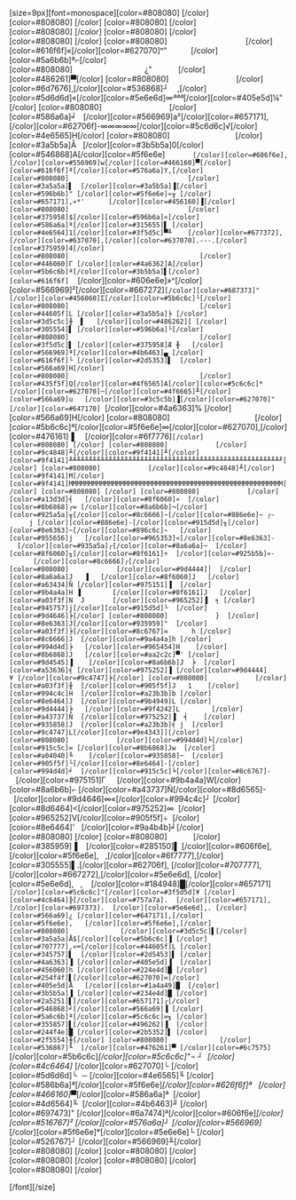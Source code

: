 [size=9px][font=monospace][color=#808080] [/color]
[color=#808080] [/color]
[color=#808080] [/color]
[color=#808080] [/color]
[color=#808080] [/color]
[color=#808080] [/color]
[color=#808080]                                    [/color][color=#616f6f]«[/color][color=#627070]ⁿ"`      `[/color][color=#5a6b6b]ª⌐[/color]
[color=#808080]                                 ¿"            [/color][color=#486261]▀[/color]
[color=#808080]                               [/color][color=#6d7676],[/color][color=#536868]┘    ,[/color][color=#5d6d6d]«[/color][color=#5e6e6d]∞*ªªª*[/color][color=#405e5d]¼"[/color]
[color=#808080]                               [/color][color=#586a6a]╛   [/color][color=#566969]a²[/color][color=#657171],[/color][color=#62706f]-∞∞∞∞∞[/color][color=#5c6d6c]√[/color][color=#4e6565]H[/color]
[color=#808080]                              [/color][color=#3a5b5a]Å   [/color][color=#3b5b5a]0[/color][color=#546868]A[/color][color=#5f6e6e]`       [/color][color=#606f6e],[/color][color=#556969]w[/color][color=#466160]▀[/color][color=#616f6f]ª[/color][color=#576a6a]Y,[/color]
[color=#808080]                              [/color][color=#3a5a5a]▌  [/color][color=#3a5b5a]▐[/color][color=#596b6b]" [/color][color=#5f6e6e]«╥ [/color][color=#657171],«*'      [/color][color=#456160]▐[/color]
[color=#808080]                              [/color][color=#375958]$[/color][color=#596b6a]«[/color][color=#586a6a]ª[/color][color=#315655]▌ [/color][color=#4e6564]1[/color][color=#3f5d5c]▀╨    [/color][color=#677372],[/color][color=#637070],[/color][color=#637070].---.[/color][color=#375959]4[/color]
[color=#808080]                                 [/color][color=#446060]Γ [/color][color=#4a6362]A[/color][color=#5b6c6b]ª[/color][color=#3b5b5a]▌[/color][color=#616f6f]`    [/color][color=#606e6e]»^[/color][color=#566969]²[/color][color=#667272]`[/color][color=#687373]"[/color][color=#456060]Σ[/color][color=#5b6c6c]└[/color]
[color=#808080]                                 [/color][color=#44605f]L [/color][color=#3a5b5a]╞ [/color][color=#3d5c5c]╫  ▌   [/color][color=#486262][ [/color][color=#305554]▌ [/color][color=#596b6a]└[/color]
[color=#808080]                                 [/color][color=#3f5d5c]▌ [/color][color=#375958]Æ ╫   [/color][color=#566969]ª[/color][color=#4b6463]▄ [/color][color=#616f6f]└ [/color][color=#2d5353]▌  [/color][color=#566a69]H[/color]
[color=#808080]                                 [/color][color=#435f5f]Q[/color][color=#4f6565]A[/color][color=#5c6c6c]*[/color][color=#627070]─[/color][color=#4f6665]╨[/color][color=#566a69]u   [/color][color=#3c5c5b]▐[/color][color=#627070]"[/color][color=#647170]`  [/color][color=#4a6363]% [/color][color=#566a69]H[/color]
[color=#808080]                                       [/color][color=#5b6c6c]ª[/color][color=#5f6e6e]∞[/color][color=#627070],[/color][color=#476161]▐     [/color][color=#6f7776]`[/color]
[color=#808080] [/color]
[color=#808080]            [/color][color=#9c4848]╨[/color][color=#9f4141]╨[/color][color=#9f4141]╨╨╨╨╨╨╨╨╨╨╨╨╨╨╨╨╨╨╨╨╨╨╨╨╨╨╨╨╨╨╨╨╨╨╨╨╨╨╨╨╨╨╨╨╨╨╨╨╨╨╨╨╨╜[/color]
[color=#808080]            [/color][color=#9c4848]╨[/color][color=#9f4141]M[/color][color=#9f4141]MMMMMMMMMMMMMMMMMMMMMMMMMMMMMMMMMMMMMMMMMMMMMMMMMMMMMM[/color]
[color=#808080] [/color]
[color=#808080]            [/color][color=#a13d3d]╡   [/color][color=#8f6060]«  [/color][color=#8b6868]┌∞ [/color][color=#8a6b6b]¬[/color][color=#925a5a]╥[/color][color=#8c6666]~[/color][color=#886e6e]~ ┌-     j [/color][color=#886e6e]-[/color][color=#915d5d]╖[/color][color=#8e6363]~[/color][color=#896c6c]~   [/color][color=#955656]j   [/color][color=#965353]«[/color][color=#8e6363]-  [/color][color=#935a5a]┌[/color][color=#8a6a6a]─  [/color][color=#8f6060]╖[/color][color=#8f6161]÷  [/color][color=#925b5b]«-      [/color][color=#8c6666]┌[/color]
[color=#808080]            [/color][color=#9d4444]│  [/color][color=#8a6a6a]J   ▐   [/color][color=#8f6060]J   [/color][color=#a63434]Ñ [/color][color=#975151]▐  [/color][color=#9b4a4a]H ▐        [/color][color=#8f6161]J   [/color][color=#a03f3f]N  J       [/color][color=#965252]▐  ╕ [/color][color=#945757]j[/color][color=#915d5d]└  [/color][color=#9d4646]╞[/color]
[color=#808080]            }  [/color][color=#8e6363]J[/color][color=#935959]"  [/color][color=#a03f3f]╞[/color][color=#8c6767]∞      h [/color][color=#8c6666]J  [/color][color=#9a4a4a]h [/color][color=#994d4d]╞   [/color][color=#965454]H    [/color][color=#8b6868]J   [/color][color=#aa2c2c]▀' [/color][color=#9d4545]▐    [/color][color=#8a6b6b]J  ╞  [/color][color=#a53636]╡ [/color][color=#975252]▐ [/color][color=#9d4444]¥ [/color][color=#9c4747]╞[/color]
[color=#808080]            [/color][color=#a03f3f]╫  [/color][color=#905f5f]J   1    [/color][color=#994c4c]H  [/color][color=#a23b3b]b [/color][color=#8e6464]J  [/color][color=#9b4949]L [/color][color=#9d4444]╞   [/color][color=#9f4242]L        [/color][color=#a43737]Ñ  [/color][color=#975252]▐  ╡    [/color][color=#935858]J  [/color][color=#a23b3b]╡ j  [/color][color=#9c4747]L[/color][color=#9e4343]][/color]
[color=#808080]            [/color][color=#994d4d]╘[/color][color=#915c5c]∞ [/color][color=#8b6868]Jw  [/color][color=#a04040]╚    [/color][color=#935858]─  [/color][color=#905f5f]└[/color][color=#8e6464]-[/color][color=#994d4d]╛  [/color][color=#915c5c]╘[/color][color=#8c6767]-`   [/color][color=#975151]Γ     [/color][color=#9b4a4a]W[/color][color=#8a6b6b]⌐ [/color][color=#a43737]Ñ[/color][color=#8d6565]-  [/color][color=#9d4646]∞«[/color][color=#994c4c]┘ [/color][color=#8d6464]&lt;[/color][color=#975252]∞  [/color][color=#965252]V[/color][color=#905f5f]÷  [/color][color=#8e6464]'   [/color][color=#9a4b4b]╛[/color]
[color=#808080] [/color]
[color=#808080]            [/color][color=#385959]▐    [/color][color=#285150]▌ [/color][color=#606f6e],[/color][color=#5f6e6e],   ,[/color][color=#6f7777],[/color][color=#305555]▌.[/color][color=#62706f], [/color][color=#707777],[/color][color=#667272],[/color][color=#5e6e6d], [/color][color=#5e6e6d],   ,    [/color][color=#184948]█[/color][color=#657171]`[/color][color=#5c6c6c]"[/color][color=#3f5d5d]¥ [/color][color=#4c6464]╠[/color][color=#757a7a].  [/color][color=#657171],[/color][color=#697373].  [/color][color=#5e6e6d],. [/color][color=#566a69]¿ [/color][color=#647171],[/color][color=#5f6e6e],   [/color][color=#5f6e6e],[/color]
[color=#808080]             [/color][color=#3d5c5c]▌[/color][color=#3a5a5a]Å$[/color][color=#5b6c6c]▐ [/color][color=#707777],«═[/color][color=#44605f]L [/color][color=#345757]▌  [/color][color=#2d5453]▌ [/color][color=#4a6363]▐ [/color][color=#405e5d]▐  [/color][color=#456060]h [/color][color=#224e4d]█ [/color][color=#254f4f]▌[/color][color=#627070]∞[/color][color=#405e5d]Å   [/color][color=#1a4a49]█  [/color][color=#3b5b5a]▐ [/color][color=#234e4d]█ [/color][color=#2a5251]▌[/color][color=#657171]┌[/color][color=#546868]╛[/color][color=#566a69]▐ [/color][color=#5a6c6b]ª[/color][color=#5c6c6c]∞╖ [/color][color=#355857]▌[/color][color=#496262]▐  [/color][color=#244f4e]█ [/color][color=#2b5352]▌ [/color][color=#2f5554]╫[/color]
[color=#808080]             [/color][color=#536867]╙  [/color][color=#476261]▀ [/color][color=#6c7575]`[/color][color=#5b6c6c]*[/color][color=#5c6c6c]"¬ ┘  [/color][color=#4c6464]* [/color][color=#627070]└ [/color][color=#5d6d6d]└  ─ [/color][color=#4e6565]╙ [/color][color=#586b6a]ª[/color][color=#5f6e6e]*[/color][color=#626f6f]ª   [/color][color=#466160]▀*[/color][color=#586a6a]ª  [/color][color=#4d6564]╙  [/color][color=#4b6463]╜ [/color][color=#697473]" [/color][color=#6a7474]ª[/color][color=#606f6e]*[/color][color=#516767]² [/color][color=#576a6a]┘ [/color][color=#566969]*[/color][color=#5f6e6e]*[/color][color=#5e6e6e]└ [/color][color=#526767]┘ [/color][color=#566969]╨[/color]
[color=#808080] [/color]
[color=#808080] [/color]
[color=#808080] [/color]
[color=#808080] [/color]
[color=#808080] [/color]

[/font][/size]
